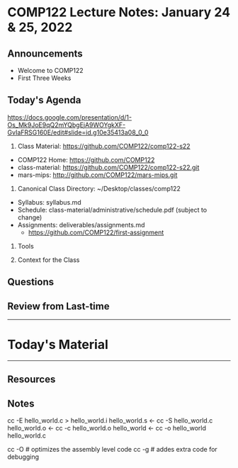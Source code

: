 # COMP122 Lecture Notes: January 24 & 25, 2022

## Announcements

* Welcome to COMP122
* First Three Weeks

## Today's Agenda 
https://docs.google.com/presentation/d/1-Os_Mk9JoE9qQ2mYQbgEjA9WOYgkXF-GvIaFRSG160E/edit#slide=id.g10e35413a08_0_0

1. Class Material: https://github.com/COMP122/comp122-s22
  * COMP122 Home: https://github.com/COMP122
  * class-material: https://github.com/COMP122/comp122-s22.git
  * mars-mips: http://github.com/COMP122/mars-mips.git

1. Canonical Class Directory: \~/Desktop/classes/comp122
  * Syllabus:  syllabus.md
  * Schedule: class-material/administrative/schedule.pdf (subject to change)
  * Assignments: deliverables/assignments.md
    - https://github.com/COMP122/first-assignment

1. Tools

1. Context for the Class


## Questions
## Review from Last-time

---
# Today's Material



---
## Resources
## Notes
cc -E  hello_world.c > hello_world.i
hello_world.s <- cc -S hello_world.c
hello_world.o <- cc -c hello_world.o
hello_world   <- cc -o hello_world hello_world.c

cc -O # optimizes the assembly level code
cc -g # addes extra code for debugging
